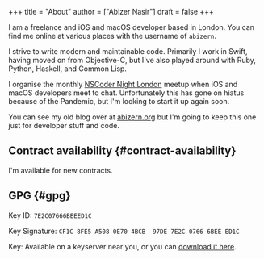 +++
title = "About"
author = ["Abizer Nasir"]
draft = false
+++

I am a freelance and iOS and macOS developer based in London. You can find me online at various places with the username of `abizern`.

I strive to write modern and maintainable code. Primarily I work in Swift, having moved on from Objective-C, but I've also played around with Ruby, Python, Haskell, and Common Lisp.

I organise the monthly [NSCoder Night London](http://nscodernightlondon.com) meetup when iOS and macOS developers meet to chat. Unfortunately this has gone on hiatus because of the Pandemic, but I'm looking to start it up again soon.

You can see my old blog over at [abizern.org](https:abizern.org) but I'm going to keep this one just for developer stuff and code.


## Contract availability {#contract-availability}

I'm available for new contracts.


## GPG {#gpg}

Key ID: `7E2C07666BEEED1C`

Key Signature: `CF1C 8FE5 A508 0E70 4BCB  97DE 7E2C 0766 6BEE ED1C`

Key: Available on a keyserver near you, or you can [download it here](/res/GPGKey.asc).